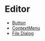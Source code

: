 # Editor

- [Button](/Editor/Button.md)
- [ContextMenu](/Editor/ContextMenu.md)
- [File Dialog](/Editor/FileDialog.md)
